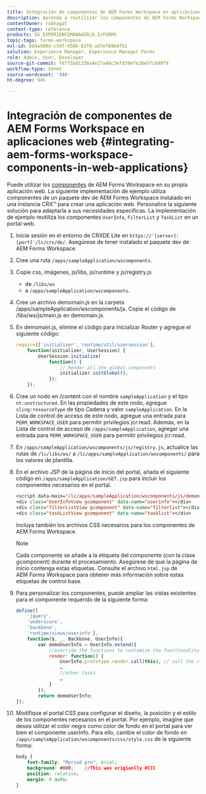 ```yaml
---
title: Integración de componentes de AEM Forms Workspace en aplicaciones web
description: Aprenda a reutilizar los componentes de AEM Forms Workspace en sus propias aplicaciones web para utilizar la funcionalidad y proporcionar una integración más estrecha.
contentOwner: robhagat
content-type: reference
products: SG_EXPERIENCEMANAGER/6.5/FORMS
topic-tags: forms-workspace
exl-id: bb4a500d-c34f-4586-83f0-ad7ef69b4fb1
solution: Experience Manager, Experience Manager Forms
role: Admin, User, Developer
source-git-commit: f6771bd1338a4e27a48c3efd39efe18e57cb98f9
workflow-type: tm+mt
source-wordcount: '344'
ht-degree: 94%

---
```


# Integración de componentes de AEM Forms Workspace en aplicaciones web {#integrating-aem-forms-workspace-components-in-web-applications}

Puede utilizar los [componentes](/help/forms/using/description-reusable-components.md) de AEM Forms Workspace en su propia aplicación web. La siguiente implementación de ejemplo utiliza componentes de un paquete dev de AEM Forms Workspace instalado en una instancia CRX™ para crear una aplicación web. Personalice la siguiente solución para adaptarla a sus necesidades específicas. La implementación de ejemplo reutiliza los componentes `UserInfo`, `FilterList` y `TaskList` en un portal web.

1. Inicie sesión en el entorno de CRXDE Lite en `https://'[server]:[port]'/lc/crx/de/`. Asegúrese de tener instalado el paquete dev de AEM Forms Workspace.
1. Cree una ruta `/apps/sampleApplication/wscomponents`.
1. Copie css, imágenes, js/libs, js/runtime y js/registry.js

   * de `/libs/ws`
   * a `/apps/sampleApplication/wscomponents`.

1. Cree un archivo demomain.js en la carpeta /apps/sampleApplication/wscomponents/js. Copie el código de /libs/ws/js/main.js en demomain.js.
1. En demomain.js, elimine el código para inicializar Router y agregue el siguiente código:

   ```javascript
   require(['initializer','runtime/util/usersession'],
       function(initializer, UserSession) {
           UserSession.initialize(
               function() {
                   // Render all the global components
                   initializer.initGlobal();
               });
       });
   ```

1. Cree un nodo en /content con el nombre `sampleApplication` y el tipo `nt:unstructured`. En las propiedades de este nodo, agregue `sling:resourceType` de tipo Cadena y valor `sampleApplication`. En la Lista de control de acceso de este nodo, agregue una entrada para `PERM_WORKSPACE_USER` para permitir privilegios jcr:read. Además, en la Lista de control de acceso de `/apps/sampleApplication`, agregar una entrada para `PERM_WORKSPACE_USER` para permitir privilegios jcr:read.
1. En `/apps/sampleApplication/wscomponents/js/registry.js`, actualice las rutas de `/lc/libs/ws/` a `/lc/apps/sampleApplication/wscomponents/` para los valores de plantilla.
1. En el archivo JSP de la página de inicio del portal, añada el siguiente código en `/apps/sampleApplication/GET.jsp` para incluir los componentes necesarios en el portal.

   ```jsp
   <script data-main="/lc/apps/sampleApplication/wscomponents/js/demomain" src="/lc/apps/sampleApplication/wscomponents/js/libs/require/require.js"></script>
   <div class="UserInfoView gcomponent" data-name="userinfo"></div>
   <div class="filterListView gcomponent" data-name="filterlist"></div>
   <div class="taskListView gcomponent" data-name="tasklist"></div>
   ```

   Incluya también los archivos CSS necesarios para los componentes de AEM Forms Workspace.

   >[!NOTE]
   >
   >Cada componente se añade a la etiqueta del componente (con la clase gcomponent) durante el procesamiento. Asegúrese de que la página de inicio contenga estas etiquetas. Consulte el archivo `html.jsp` de AEM Forms Workspace para obtener más información sobre estas etiquetas de control base.

1. Para personalizar los componentes, puede ampliar las vistas existentes para el componente requerido de la siguiente forma:

   ```javascript
   define([
       'jquery',
       'underscore',
       'backbone',
       'runtime/views/userinfo'],
       function($, _, Backbone, UserInfo){
           var demoUserInfo = UserInfo.extend({
               //override the functions to customize the functionality
               render: function() {
                   UserInfo.prototype.render.call(this); // call the render function of the super class
                   …
                   //other tasks
                   …
               }
           });
           return demoUserInfo;
   });
   ```

1. Modifique el portal CSS para configurar el diseño, la posición y el estilo de los componentes necesarios en el portal. Por ejemplo, imagine que desea utilizar el color negro como color de fondo en el portal para ver bien el componente userInfo. Para ello, cambie el color de fondo en `/apps/sampleApplication/wscomponents/css/style.css` de la siguiente forma:

   ```css
   body {
       font-family: "Myriad pro", Arial;
       background: #000;    //This was origianlly #CCC
       position: relative;
       margin: 0 auto;
   }
   ```
